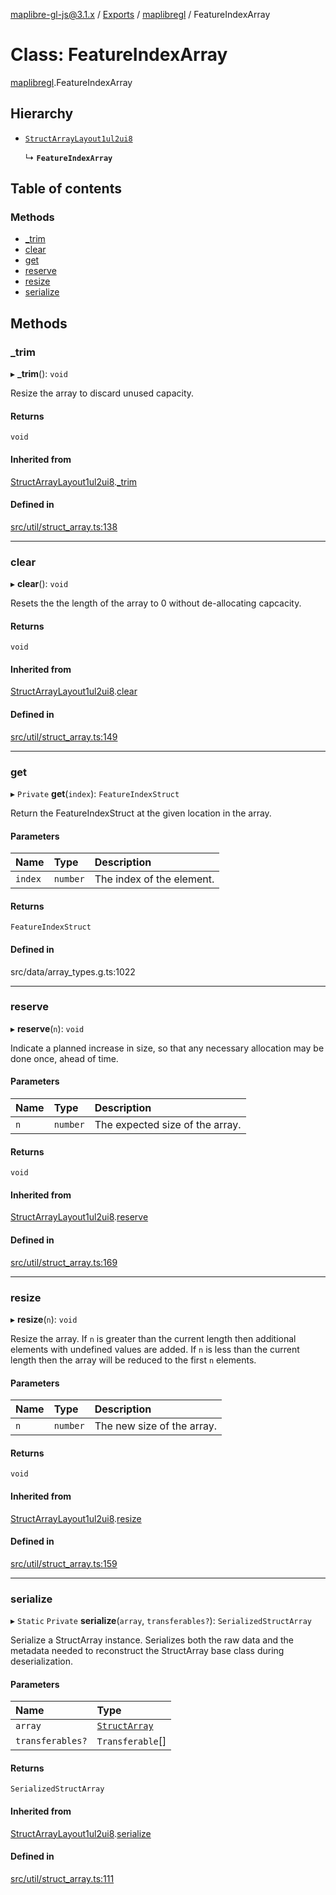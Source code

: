 [maplibre-gl-js@3.1.x](../README.md) / [Exports](../modules.md) / [maplibregl](../modules/maplibregl.md) / FeatureIndexArray

# Class: FeatureIndexArray

[maplibregl](../modules/maplibregl.md).FeatureIndexArray

## Hierarchy

- [`StructArrayLayout1ul2ui8`](maplibregl.StructArrayLayout1ul2ui8.md)

  ↳ **`FeatureIndexArray`**

## Table of contents

### Methods

- [\_trim](maplibregl.FeatureIndexArray.md#_trim)
- [clear](maplibregl.FeatureIndexArray.md#clear)
- [get](maplibregl.FeatureIndexArray.md#get)
- [reserve](maplibregl.FeatureIndexArray.md#reserve)
- [resize](maplibregl.FeatureIndexArray.md#resize)
- [serialize](maplibregl.FeatureIndexArray.md#serialize)

## Methods

### \_trim

▸ **_trim**(): `void`

Resize the array to discard unused capacity.

#### Returns

`void`

#### Inherited from

[StructArrayLayout1ul2ui8](maplibregl.StructArrayLayout1ul2ui8.md).[_trim](maplibregl.StructArrayLayout1ul2ui8.md#_trim)

#### Defined in

[src/util/struct_array.ts:138](https://github.com/maplibre/maplibre-gl-js/blob/972e15f62/src/util/struct_array.ts#L138)

___

### clear

▸ **clear**(): `void`

Resets the the length of the array to 0 without de-allocating capcacity.

#### Returns

`void`

#### Inherited from

[StructArrayLayout1ul2ui8](maplibregl.StructArrayLayout1ul2ui8.md).[clear](maplibregl.StructArrayLayout1ul2ui8.md#clear)

#### Defined in

[src/util/struct_array.ts:149](https://github.com/maplibre/maplibre-gl-js/blob/972e15f62/src/util/struct_array.ts#L149)

___

### get

▸ `Private` **get**(`index`): `FeatureIndexStruct`

Return the FeatureIndexStruct at the given location in the array.

#### Parameters

| Name | Type | Description |
| :------ | :------ | :------ |
| `index` | `number` | The index of the element. |

#### Returns

`FeatureIndexStruct`

#### Defined in

src/data/array_types.g.ts:1022

___

### reserve

▸ **reserve**(`n`): `void`

Indicate a planned increase in size, so that any necessary allocation may
be done once, ahead of time.

#### Parameters

| Name | Type | Description |
| :------ | :------ | :------ |
| `n` | `number` | The expected size of the array. |

#### Returns

`void`

#### Inherited from

[StructArrayLayout1ul2ui8](maplibregl.StructArrayLayout1ul2ui8.md).[reserve](maplibregl.StructArrayLayout1ul2ui8.md#reserve)

#### Defined in

[src/util/struct_array.ts:169](https://github.com/maplibre/maplibre-gl-js/blob/972e15f62/src/util/struct_array.ts#L169)

___

### resize

▸ **resize**(`n`): `void`

Resize the array.
If `n` is greater than the current length then additional elements with undefined values are added.
If `n` is less than the current length then the array will be reduced to the first `n` elements.

#### Parameters

| Name | Type | Description |
| :------ | :------ | :------ |
| `n` | `number` | The new size of the array. |

#### Returns

`void`

#### Inherited from

[StructArrayLayout1ul2ui8](maplibregl.StructArrayLayout1ul2ui8.md).[resize](maplibregl.StructArrayLayout1ul2ui8.md#resize)

#### Defined in

[src/util/struct_array.ts:159](https://github.com/maplibre/maplibre-gl-js/blob/972e15f62/src/util/struct_array.ts#L159)

___

### serialize

▸ `Static` `Private` **serialize**(`array`, `transferables?`): `SerializedStructArray`

Serialize a StructArray instance.  Serializes both the raw data and the
metadata needed to reconstruct the StructArray base class during
deserialization.

#### Parameters

| Name | Type |
| :------ | :------ |
| `array` | [`StructArray`](maplibregl.StructArray.md) |
| `transferables?` | `Transferable`[] |

#### Returns

`SerializedStructArray`

#### Inherited from

[StructArrayLayout1ul2ui8](maplibregl.StructArrayLayout1ul2ui8.md).[serialize](maplibregl.StructArrayLayout1ul2ui8.md#serialize)

#### Defined in

[src/util/struct_array.ts:111](https://github.com/maplibre/maplibre-gl-js/blob/972e15f62/src/util/struct_array.ts#L111)
